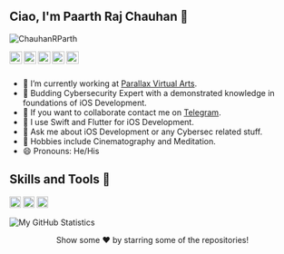 ## Ciao, I'm Paarth Raj Chauhan 👋

<p align="left"> <img src="https://komarev.com/ghpvc/?username=ChauhanRParth&label=Views&color=blue&style=plastic" alt="ChauhanRParth" /> </p>

<a href="https://twitter.com/ParthRChauhan">
  <img align="left" alt="Paarth's Twitter" width="22px" src="https://cdn.jsdelivr.net/npm/simple-icons@v3/icons/twitter.svg" />
</a>
<a href="https://linkedin.com/in/paarth-raj-chauhan-5b389b1b7">
  <img align="left" alt="PRC's Linkedin" width="22px" src="https://cdn.jsdelivr.net/npm/simple-icons@v3/icons/linkedin.svg" />
</a>
<a href="https://github.com/ChauhanRParth">
  <img align="left" alt="Paarth's Github" width="22px" src="https://cdn.jsdelivr.net/npm/simple-icons@v3/icons/github.svg" />
</a>
<a href="https://t.me/ChauhanRParth">
  <img align="left" alt="Parth's Telegram" width="22px" src="https://cdn.jsdelivr.net/npm/simple-icons@v3/icons/telegram.svg" />
</a>
<a href="https://instagram.com/pr0fici0us/">
  <img align="left" alt="PRC's Instagram" width="22px" src="https://cdn.jsdelivr.net/npm/simple-icons@v3/icons/instagram.svg" />
</a>
<br/>
<br/>



- 🔭 I’m currently working at [Parallax Virtual Arts](https://pvaindia.com/).
- 🌱 Budding Cybersecurity Expert with a demonstrated knowledge in foundations of iOS Development.
- 👯 If you want to collaborate contact me on [Telegram](https://t.me/ChauhanRParth/).
- 🤞  I use Swift and Flutter for iOS Development. 
- 💬 Ask me about iOS Development or any Cybersec related stuff.
- 🎥 Hobbies include Cinematography and Meditation.
- 😄 Pronouns: He/His 

  
## Skills and Tools 🔰

<code><img height="20" src="https://img.shields.io/badge/swift-%23FA7343.svg?&style=for-the-badge&logo=swift&logoColor=white"></code>
<code><img height="20" src="https://img.shields.io/badge/adobe%20-%23FF0000.svg?&style=for-the-badge&logo=adobe&logoColor=white"></code> 
<code><img height="20" src="https://img.shields.io/badge/kali-linux-blue/?style=for-the-badge&logo=appveyor"></code>

![My GitHub Statistics](https://github-readme-stats.vercel.app/api?username=ChauhanRParth&show_icons=true&theme=tokyonight)

<div align="center">
Show some ❤️ by starring some of the repositories!
</div>


